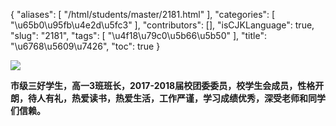 {
    "aliases": [
        "/html/students/master/2181.html"
    ],
    "categories": [
        "\u65b0\u95fb\u4e2d\u5fc3"
    ],
    "contributors": [],
    "isCJKLanguage": true,
    "slug": "2181",
    "tags": [
        "\u4f18\u79c0\u5b66\u5b50"
    ],
    "title": "\u6768\u5609\u7426",
    "toc": true
}

![](https://cdn.tfls.online/mirror/full/a6fc6813a130a367d1a8a1f79f1df52f325c9654.jpg)




  





   






**市级三好学生，高一3班班长，2017-2018届校团委委员，校学生会成员，性格开朗，待人有礼，热爱读书，热爱生活，工作严谨，学习成绩优秀，深受老师和同学们信赖。**




   





